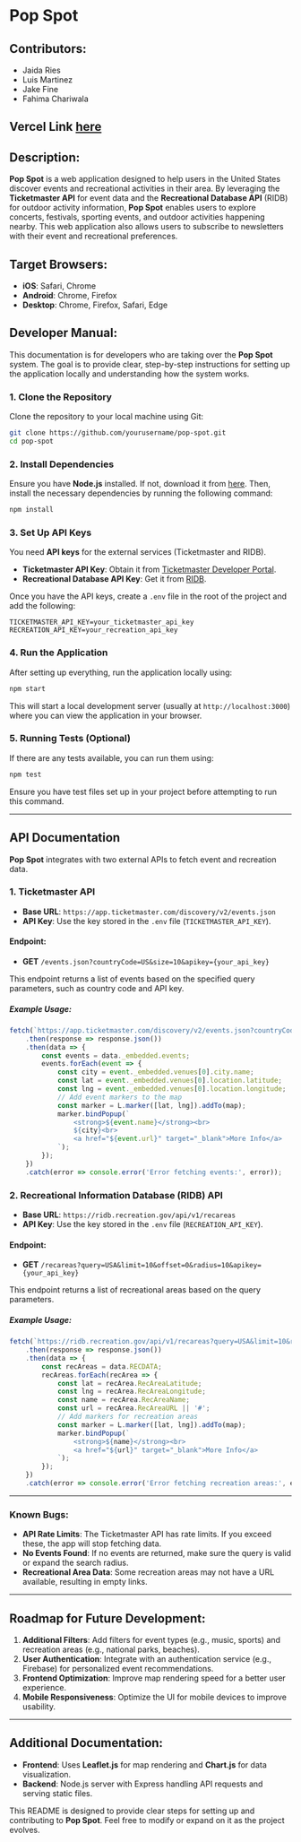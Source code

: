 # Pop Spot

## Contributors:
- Jaida Ries
- Luis Martinez
- Jake Fine
- Fahima Chariwala

## Vercel Link [here](inst-377-final-project-testing-deploy.vercel.app)

## Description:
**Pop Spot** is a web application designed to help users in the United States discover events and recreational activities in their area. By leveraging the **Ticketmaster API** for event data and the **Recreational Database API** (RIDB) for outdoor activity information, **Pop Spot** enables users to explore concerts, festivals, sporting events, and outdoor activities happening nearby. This web application also allows users to subscribe to newsletters with their event and recreational preferences.

## Target Browsers:
- **iOS**: Safari, Chrome
- **Android**: Chrome, Firefox
- **Desktop**: Chrome, Firefox, Safari, Edge

## Developer Manual:
This documentation is for developers who are taking over the **Pop Spot** system. The goal is to provide clear, step-by-step instructions for setting up the application locally and understanding how the system works.

### 1. Clone the Repository

Clone the repository to your local machine using Git:

```bash
git clone https://github.com/yourusername/pop-spot.git
cd pop-spot
```

### 2. Install Dependencies

Ensure you have **Node.js** installed. If not, download it from [here](https://nodejs.org/). Then, install the necessary dependencies by running the following command:

```bash
npm install
```

### 3. Set Up API Keys

You need **API keys** for the external services (Ticketmaster and RIDB).

- **Ticketmaster API Key**: Obtain it from [Ticketmaster Developer Portal](https://developer.ticketmaster.com/products-and-docs/apis/getting-started/).
- **Recreational Database API Key**: Get it from [RIDB](https://ridb.recreation.gov/docs).

Once you have the API keys, create a `.env` file in the root of the project and add the following:

```env
TICKETMASTER_API_KEY=your_ticketmaster_api_key
RECREATION_API_KEY=your_recreation_api_key
```

### 4. Run the Application

After setting up everything, run the application locally using:

```bash
npm start
```

This will start a local development server (usually at `http://localhost:3000`) where you can view the application in your browser.

### 5. Running Tests (Optional)

If there are any tests available, you can run them using:

```bash
npm test
```

Ensure you have test files set up in your project before attempting to run this command.

---

## API Documentation

**Pop Spot** integrates with two external APIs to fetch event and recreation data.

### 1. **Ticketmaster API**
- **Base URL**: `https://app.ticketmaster.com/discovery/v2/events.json`
- **API Key**: Use the key stored in the `.env` file (`TICKETMASTER_API_KEY`).

#### Endpoint:
- **GET** `/events.json?countryCode=US&size=10&apikey={your_api_key}`

This endpoint returns a list of events based on the specified query parameters, such as country code and API key.

##### Example Usage:
```javascript
fetch(`https://app.ticketmaster.com/discovery/v2/events.json?countryCode=US&size=10&apikey=${process.env.TICKETMASTER_API_KEY}`)
    .then(response => response.json())
    .then(data => {
        const events = data._embedded.events;
        events.forEach(event => {
            const city = event._embedded.venues[0].city.name;
            const lat = event._embedded.venues[0].location.latitude;
            const lng = event._embedded.venues[0].location.longitude;
            // Add event markers to the map
            const marker = L.marker([lat, lng]).addTo(map);
            marker.bindPopup(`
                <strong>${event.name}</strong><br>
                ${city}<br>
                <a href="${event.url}" target="_blank">More Info</a>
            `);
        });
    })
    .catch(error => console.error('Error fetching events:', error));
```

### 2. **Recreational Information Database (RIDB) API**
- **Base URL**: `https://ridb.recreation.gov/api/v1/recareas`
- **API Key**: Use the key stored in the `.env` file (`RECREATION_API_KEY`).

#### Endpoint:
- **GET** `/recareas?query=USA&limit=10&offset=0&radius=10&apikey={your_api_key}`

This endpoint returns a list of recreational areas based on the query parameters.

##### Example Usage:
```javascript
fetch(`https://ridb.recreation.gov/api/v1/recareas?query=USA&limit=10&radius=10&apikey=${process.env.RECREATION_API_KEY}`)
    .then(response => response.json())
    .then(data => {
        const recAreas = data.RECDATA;
        recAreas.forEach(recArea => {
            const lat = recArea.RecAreaLatitude;
            const lng = recArea.RecAreaLongitude;
            const name = recArea.RecAreaName;
            const url = recArea.RecAreaURL || '#';
            // Add markers for recreation areas
            const marker = L.marker([lat, lng]).addTo(map);
            marker.bindPopup(`
                <strong>${name}</strong><br>
                <a href="${url}" target="_blank">More Info</a>
            `);
        });
    })
    .catch(error => console.error('Error fetching recreation areas:', error));
```

---

### Known Bugs:
- **API Rate Limits**: The Ticketmaster API has rate limits. If you exceed these, the app will stop fetching data.
- **No Events Found**: If no events are returned, make sure the query is valid or expand the search radius.
- **Recreational Area Data**: Some recreation areas may not have a URL available, resulting in empty links.

---

## Roadmap for Future Development:

1. **Additional Filters**: Add filters for event types (e.g., music, sports) and recreation areas (e.g., national parks, beaches).
2. **User Authentication**: Integrate with an authentication service (e.g., Firebase) for personalized event recommendations.
3. **Frontend Optimization**: Improve map rendering speed for a better user experience.
4. **Mobile Responsiveness**: Optimize the UI for mobile devices to improve usability.

---

## Additional Documentation:

- **Frontend**: Uses **Leaflet.js** for map rendering and **Chart.js** for data visualization.
- **Backend**: Node.js server with Express handling API requests and serving static files.

This README is designed to provide clear steps for setting up and contributing to **Pop Spot**. Feel free to modify or expand on it as the project evolves.
